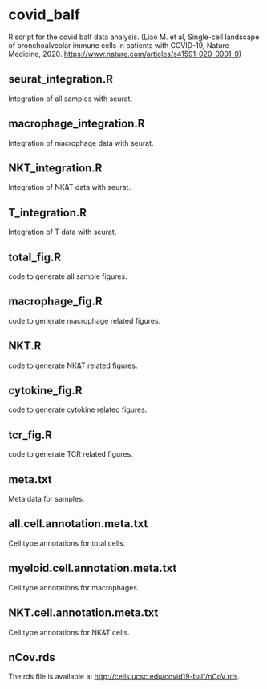 # covid_balf
R script for the covid balf data analysis. (Liao M. et al, Single-cell landscape of bronchoalveolar immune cells in patients with COVID-19, Nature Medicine, 2020. https://www.nature.com/articles/s41591-020-0901-9)

## seurat_integration.R
Integration of all samples with seurat.
## macrophage_integration.R
Integration of macrophage data with seurat.
## NKT_integration.R
Integration of NK&T data with seurat.
## T_integration.R
Integration of T data with seurat.
## total_fig.R
code to generate all sample figures.
## macrophage_fig.R
code to generate macrophage related figures.
## NKT.R
code to generate NK&T related figures.
## cytokine_fig.R
code to generate cytokine related figures.
## tcr_fig.R
code to generate TCR related figures.
## meta.txt
Meta data for samples.
## all.cell.annotation.meta.txt
Cell type annotations for total cells.
## myeloid.cell.annotation.meta.txt
Cell type annotations for macrophages.
## NKT.cell.annotation.meta.txt
Cell type annotations for NK&T cells.
## nCov.rds
The rds file is available at http://cells.ucsc.edu/covid19-balf/nCoV.rds.
